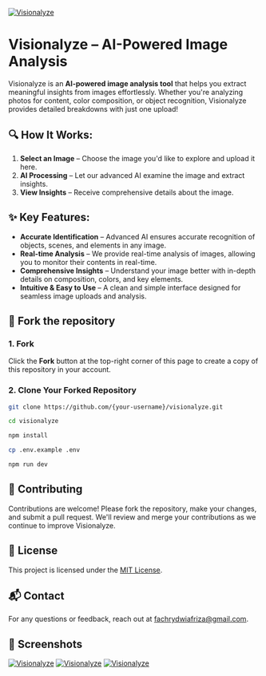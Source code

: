 [![Visionalyze](https://fachryafrz.vercel.app/_next/image?url=%2Fprojects%2Fvisionalyze%2Fupload.png&w=1080&q=100)](https://visionalyze.vercel.app)

# **Visionalyze** – AI-Powered Image Analysis

Visionalyze is an **AI-powered image analysis tool** that helps you extract meaningful insights from images effortlessly. Whether you're analyzing photos for content, color composition, or object recognition, Visionalyze provides detailed breakdowns with just one upload!

## 🔍 **How It Works:**

1. **Select an Image** – Choose the image you'd like to explore and upload it here.
2. **AI Processing** – Let our advanced AI examine the image and extract insights.
3. **View Insights** – Receive comprehensive details about the image.

## ✨ **Key Features:**

- **Accurate Identification** – Advanced AI ensures accurate recognition of objects, scenes, and elements in any image.
- **Real-time Analysis** – We provide real-time analysis of images, allowing you to monitor their contents in real-time.
- **Comprehensive Insights** – Understand your image better with in-depth details on composition, colors, and key elements.
- **Intuitive & Easy to Use** – A clean and simple interface designed for seamless image uploads and analysis.

## 🚀 Fork the repository

### 1. Fork

Click the **Fork** button at the top-right corner of this page to create a copy of this repository in your account.

### 2. Clone Your Forked Repository

```sh
git clone https://github.com/{your-username}/visionalyze.git

cd visionalyze

npm install

cp .env.example .env

npm run dev
```

## 🤝 Contributing

Contributions are welcome! Please fork the repository, make your changes, and submit a pull request. We'll review and merge your contributions as we continue to improve Visionalyze.

## 📜 License

This project is licensed under the [MIT License](LICENSE.md).

## 📬 Contact

For any questions or feedback, reach out at [fachrydwiafriza@gmail.com](mailto:fachrydwiafriza@gmail.com).

## 📸 Screenshots

[![Visionalyze](https://fachryafrz.vercel.app/_next/image?url=%2Fprojects%2Fvisionalyze%2Furl.png&w=1920&q=100)](https://visionalyze.vercel.app)
[![Visionalyze](https://fachryafrz.vercel.app/_next/image?url=%2Fprojects%2Fvisionalyze%2Fgenerate.png&w=1920&q=100)](https://visionalyze.vercel.app)
[![Visionalyze](https://fachryafrz.vercel.app/_next/image?url=%2Fprojects%2Fvisionalyze%2Fresults.png&w=1920&q=100)](https://visionalyze.vercel.app)
